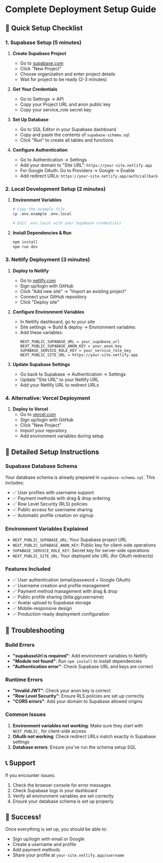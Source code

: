 # Complete Deployment Setup Guide

## 🚀 Quick Setup Checklist

### 1. Supabase Setup (5 minutes)
1. **Create Supabase Project**
   - Go to [supabase.com](https://supabase.com)
   - Click "New Project"
   - Choose organization and enter project details
   - Wait for project to be ready (2-3 minutes)

2. **Get Your Credentials**
   - Go to Settings → API
   - Copy your Project URL and anon public key
   - Copy your service_role secret key

3. **Set Up Database**
   - Go to SQL Editor in your Supabase dashboard
   - Copy and paste the contents of `supabase-schema.sql`
   - Click "Run" to create all tables and functions

4. **Configure Authentication**
   - Go to Authentication → Settings
   - Add your domain to "Site URL": `https://your-site.netlify.app`
   - For Google OAuth: Go to Providers → Google → Enable
   - Add redirect URLs: `https://your-site.netlify.app/auth/callback`

### 2. Local Development Setup (2 minutes)
1. **Environment Variables**
   ```bash
   # Copy the example file
   cp .env.example .env.local
   
   # Edit .env.local with your Supabase credentials
   ```

2. **Install Dependencies & Run**
   ```bash
   npm install
   npm run dev
   ```

### 3. Netlify Deployment (3 minutes)
1. **Deploy to Netlify**
   - Go to [netlify.com](https://netlify.com)
   - Sign up/login with GitHub
   - Click "Add new site" → "Import an existing project"
   - Connect your GitHub repository
   - Click "Deploy site"

2. **Configure Environment Variables**
   - In Netlify dashboard, go to your site
   - Site settings → Build & deploy → Environment variables
   - Add these variables:
     ```
     NEXT_PUBLIC_SUPABASE_URL = your_supabase_url
     NEXT_PUBLIC_SUPABASE_ANON_KEY = your_anon_key
     SUPABASE_SERVICE_ROLE_KEY = your_service_role_key
     NEXT_PUBLIC_SITE_URL = https://your-site.netlify.app
     ```

3. **Update Supabase Settings**
   - Go back to Supabase → Authentication → Settings
   - Update "Site URL" to your Netlify URL
   - Add your Netlify URL to redirect URLs

### 4. Alternative: Vercel Deployment
1. **Deploy to Vercel**
   - Go to [vercel.com](https://vercel.com)
   - Sign up/login with GitHub
   - Click "New Project"
   - Import your repository
   - Add environment variables during setup

## 🔧 Detailed Setup Instructions

### Supabase Database Schema
Your database schema is already prepared in `supabase-schema.sql`. This includes:
- ✅ User profiles with username support
- ✅ Payment methods with drag & drop ordering
- ✅ Row Level Security (RLS) policies
- ✅ Public access for username sharing
- ✅ Automatic profile creation on signup

### Environment Variables Explained
- `NEXT_PUBLIC_SUPABASE_URL`: Your Supabase project URL
- `NEXT_PUBLIC_SUPABASE_ANON_KEY`: Public key for client-side operations
- `SUPABASE_SERVICE_ROLE_KEY`: Secret key for server-side operations
- `NEXT_PUBLIC_SITE_URL`: Your deployed site URL (for OAuth redirects)

### Features Included
- ✅ User authentication (email/password + Google OAuth)
- ✅ Username creation and profile management
- ✅ Payment method management with drag & drop
- ✅ Public profile sharing (billa.gg/username)
- ✅ Avatar upload to Supabase storage
- ✅ Mobile-responsive design
- ✅ Production-ready deployment configuration

## 🐛 Troubleshooting

### Build Errors
- **"supabaseUrl is required"**: Add environment variables to Netlify
- **"Module not found"**: Run `npm install` to install dependencies
- **"Authentication error"**: Check Supabase URL and keys are correct

### Runtime Errors
- **"Invalid JWT"**: Check your anon key is correct
- **"Row Level Security"**: Ensure RLS policies are set up correctly
- **"CORS errors"**: Add your domain to Supabase allowed origins

### Common Issues
1. **Environment variables not working**: Make sure they start with `NEXT_PUBLIC_` for client-side access
2. **OAuth not working**: Check redirect URLs match exactly in Supabase settings
3. **Database errors**: Ensure you've run the schema setup SQL

## 📞 Support
If you encounter issues:
1. Check the browser console for error messages
2. Check Supabase logs in your dashboard
3. Verify all environment variables are set correctly
4. Ensure your database schema is set up properly

## 🎉 Success!
Once everything is set up, you should be able to:
- Sign up/login with email or Google
- Create a username and profile
- Add payment methods
- Share your profile at `your-site.netlify.app/username`